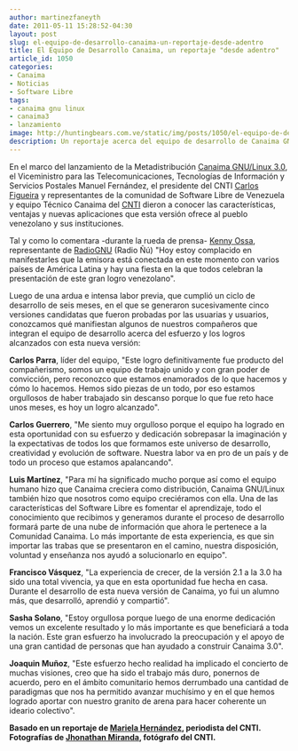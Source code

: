 ```yaml
---
author: martinezfaneyth
date: 2011-05-11 15:28:52-04:30
layout: post
slug: el-equipo-de-desarrollo-canaima-un-reportaje-desde-adentro
title: El Equipo de Desarrollo Canaima, un reportaje "desde adentro"
article_id: 1050
categories:
- Canaima
- Noticias
- Software Libre
tags:
- canaima gnu linux
- canaima3
- lanzamiento
image: http://huntingbears.com.ve/static/img/posts/1050/el-equipo-de-desarrollo-canaima-un-reportaje-desde-adentro__1.jpg
description: Un reportaje acerca del equipo de desarrollo de Canaima GNU/Linux.
---
```


En el marco del lanzamiento de la Metadistribución [Canaima GNU/Linux 3.0](http://canaima.softwarelibre.gob.ve/descargas/canaima/versiones/3.0), el Viceministro para las Telecomunicaciones, Tecnologías de Información y Servicios Postales Manuel Fernández, el presidente del CNTI [Carlos Figueira](http://twitter.com/CarlosFigueiraR) y representantes de la comunidad de Software Libre de Venezuela y equipo Técnico Canaima del [CNTI](http://cnti.gob.ve/) dieron a conocer las características, ventajas y nuevas aplicaciones que esta versión ofrece al pueblo venezolano y sus instituciones.

Tal y como lo comentara -durante la rueda de prensa- [Kenny Ossa](http://identi.ca/kossa), representante de [RadioGNU](http://www.radiognu.org/) (Radio Ñú) "Hoy estoy complacido en manifestarles que la emisora está conectada en este momento con varios países de América Latina y hay una fiesta en la que todos celebran la presentación de este gran logro venezolano".

Luego de una ardua e intensa labor previa, que cumplió un ciclo de desarrollo de seis meses, en el que se generaron sucesivamente cinco versiones candidatas que fueron probadas por las usuarias y usuarios, conozcamos qué manifiestan algunos de nuestros compañeros que integran el equipo de desarrollo acerca del esfuerzo y los logros alcanzados con esta nueva versión:

<span class="figure figure-left-30" data-figure-src="http://huntingbears.com.ve/static/img/posts/1050/el-equipo-de-desarrollo-canaima-un-reportaje-desde-adentro__1.jpg" data-figure-href="http://huntingbears.com.ve/static/img/posts/1050/el-equipo-de-desarrollo-canaima-un-reportaje-desde-adentro__1.jpg"></span>

**Carlos Parra**, líder del equipo, "Este logro definitivamente fue producto del compañerismo, somos un equipo de trabajo unido y con gran poder de convicción, pero reconozco que estamos enamorados de lo que hacemos y cómo lo hacemos. Hemos sido piezas de un todo, por eso estamos orgullosos de haber trabajado sin descanso porque lo que fue reto hace unos meses, es hoy un logro alcanzado".

<span class="figure figure-right-30" data-figure-src="http://huntingbears.com.ve/static/img/posts/1050/el-equipo-de-desarrollo-canaima-un-reportaje-desde-adentro__4.jpg" data-figure-href="http://huntingbears.com.ve/static/img/posts/1050/el-equipo-de-desarrollo-canaima-un-reportaje-desde-adentro__4.jpg"></span>

**Carlos Guerrero**, "Me siento muy orgulloso porque el equipo ha logrado en esta oportunidad con su esfuerzo y dedicación sobrepasar la imaginación y la expectativas de todos los que formamos este universo de desarrollo, creatividad y evolución de software. Nuestra labor va en pro de un país y de todo un proceso que estamos apalancando".

<span class="figure figure-left-30" data-figure-src="http://huntingbears.com.ve/static/img/posts/1050/el-equipo-de-desarrollo-canaima-un-reportaje-desde-adentro__6.jpg" data-figure-href="http://huntingbears.com.ve/static/img/posts/1050/el-equipo-de-desarrollo-canaima-un-reportaje-desde-adentro__6.jpg"></span>

**Luis Martínez**, "Para mí ha significado mucho porque así como el equipo humano hizo que Canaima creciera como distribución, Canaima GNU/Linux también hizo que nosotros como equipo creciéramos con ella. Una de las características del Software Libre es fomentar el aprendizaje, todo el conocimiento que recibimos y generamos durante el proceso de desarrollo formará parte de una nube de información que ahora le pertenece a la Comunidad Canaima. Lo más importante de esta experiencia, es que sin importar las trabas que se presentaron en el camino, nuestra disposición, voluntad y enseñanza nos ayudó a solucionarlo en equipo".

<span class="figure figure-right-30" data-figure-src="http://huntingbears.com.ve/static/img/posts/1050/el-equipo-de-desarrollo-canaima-un-reportaje-desde-adentro__8.jpg" data-figure-href="http://huntingbears.com.ve/static/img/posts/1050/el-equipo-de-desarrollo-canaima-un-reportaje-desde-adentro__8.jpg"></span>

**Francisco Vásquez**, "La experiencia de crecer, de la versión 2.1 a la 3.0 ha sido una total vivencia, ya que en esta oportunidad fue hecha en casa. Durante el desarrollo de esta nueva versión de Canaima, yo fui un alumno más, que desarrolló, aprendió y compartió".

<span class="figure figure-left-30" data-figure-src="http://huntingbears.com.ve/static/img/posts/1050/el-equipo-de-desarrollo-canaima-un-reportaje-desde-adentro__10.jpg" data-figure-href="http://huntingbears.com.ve/static/img/posts/1050/el-equipo-de-desarrollo-canaima-un-reportaje-desde-adentro__10.jpg"></span>

**Sasha Solano**, "Estoy orgullosa porque luego de una enorme dedicación vemos un excelente resultado y lo más importante es que beneficiará a toda la nación. Este gran esfuerzo ha involucrado la preocupación y el apoyo de una gran cantidad de personas que han ayudado a construir Canaima 3.0".

<span class="figure figure-right-30" data-figure-src="http://huntingbears.com.ve/static/img/posts/1050/el-equipo-de-desarrollo-canaima-un-reportaje-desde-adentro__12.jpg" data-figure-href="http://huntingbears.com.ve/static/img/posts/1050/el-equipo-de-desarrollo-canaima-un-reportaje-desde-adentro__12.jpg"></span>

**Joaquin Muñoz**, "Este esfuerzo hecho realidad ha implicado el concierto de muchas visiones, creo que ha sido el trabajo más duro, ponernos de acuerdo, pero en el ámbito comunitario hemos derrumbado una cantidad de paradigmas que nos ha permitido avanzar muchísimo y en el que hemos logrado aportar con nuestro granito de arena para hacer coherente un ideario colectivo".

**Basado en un reportaje de [Mariela Hernández](https://twitter.com/marielapastora), periodista del CNTI.**
**Fotografías de [Jhonathan Miranda](https://twitter.com/JhonathanMranda), fotógrafo del CNTI.**
